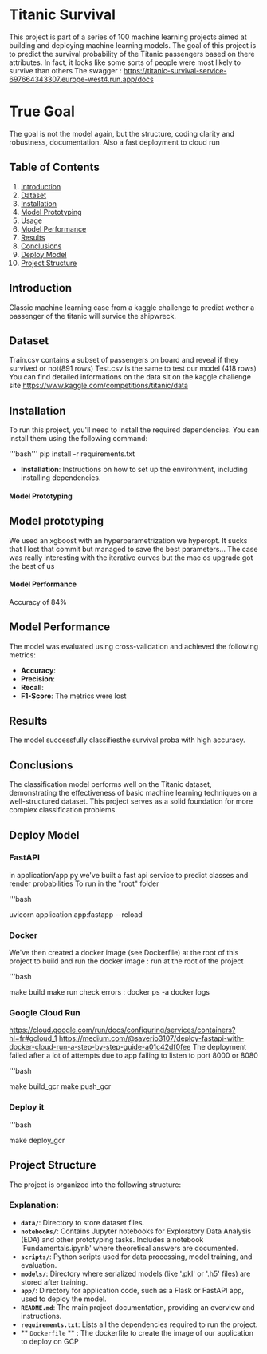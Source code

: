 # Titanic SurvivalThis project is part of a series of 100 machine learning projects aimed at building and deploying machine learning models. The goal of this project is to predict the survival probability of the Titanic passengers based on there attributes.In fact, it looks like some sorts of people were most likely to survive than othersThe swagger : https://titanic-survival-service-697664343307.europe-west4.run.app/docs# True GoalThe goal is not the model again, but the structure, coding clarity and robustness, documentation. Also a fast deployment to cloud run## Table of Contents1. [Introduction](#introduction)2. [Dataset](#dataset)3. [Installation](#installation)4. [Model Prototyping](#Model-Prototyping)5. [Usage](#usage)6. [Model Performance](#model-performance)7. [Results](#results)8. [Conclusions](#conclusions)9. [Deploy Model](#deploy-model)10. [Project Structure](#project-structure)## IntroductionClassic machine learning case from a kaggle challenge to predict wether a passenger of the titanic will survice the shipwreck.## DatasetTrain.csv contains a subset of passengers on board and reveal if they survived or not(891 rows)Test.csv is the same to test our model (418 rows)You can find detailed informations on the data sit on the kaggle challenge sitehttps://www.kaggle.com/competitions/titanic/data## InstallationTo run this project, you'll need to install the required dependencies. You can install them using the following command:'''bash'''pip install -r requirements.txt- **Installation**: Instructions on how to set up the environment, including installing dependencies. #### **Model Prototyping**## Model prototypingWe used an xgboost with an hyperparametrization we hyperopt.It sucks that I lost that commit but managed to save the best parameters...The case was really interesting with the iterative curves but the mac os upgrade got the best of us#### **Model Performance**Accuracy of 84%## Model PerformanceThe model was evaluated using cross-validation and achieved the following metrics:- **Accuracy**: - **Precision**: - **Recall**: - **F1-Score**: The metrics were lost## ResultsThe model successfully classifiesthe survival proba with high accuracy. ## ConclusionsThe classification model performs well on the Titanic dataset, demonstrating the effectiveness of basic machine learning techniques on a well-structured dataset. This project serves as a solid foundation for more complex classification problems.## Deploy Model### FastAPIin application/app.py we've built a fast api service to predict classes and render probabilitiesTo run in the "root" folder '''bashuvicorn application.app:fastapp --reload### DockerWe've then created a docker image (see Dockerfile) at the root of this projectto build and run the docker image : run at the root of the project'''bashmake buildmake runcheck errors : docker ps -adocker logs <logs>### Google Cloud Runhttps://cloud.google.com/run/docs/configuring/services/containers?hl=fr#gcloud_1https://medium.com/@saverio3107/deploy-fastapi-with-docker-cloud-run-a-step-by-step-guide-a01c42df0feeThe deployment failed after a lot of attempts due to app failing to listen to port 8000 or 8080'''bashmake build_gcrmake push_gcr### Deploy it '''bashmake deploy_gcr## Project StructureThe project is organized into the following structure:### Explanation:- **`data/`**: Directory to store dataset files.- **`notebooks/`**: Contains Jupyter notebooks for Exploratory Data Analysis (EDA) and other prototyping tasks. Includes a notebook 'Fundamentals.ipynb' where theoretical answers are documented.- **`scripts/`**: Python scripts used for data processing, model training, and evaluation.- **`models/`**: Directory where serialized models (like '.pkl' or '.h5' files) are stored after training.- **`app/`**: Directory for application code, such as a Flask or FastAPI app, used to deploy the model.- **`README.md`**: The main project documentation, providing an overview and instructions.- **`requirements.txt`**: Lists all the dependencies required to run the project.- ** `Dockerfile` ** : The dockerfile to create the image of our application to deploy on GCP